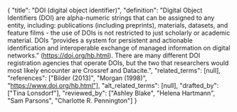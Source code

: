 {
    "title": "DOI (digital object identifier)",
    "definition": "Digital Object Identifiers (DOI) are alpha-numeric strings that can be assigned to any entity, including: publications (including preprints), materials, datasets, and feature films - the use of DOIs is not restricted to just scholarly or academic material. DOIs “provides a system for persistent and actionable identification and interoperable exchange of managed information on digital networks.” (https://doi.org/hb.html). There are many different DOI registration agencies that operate DOIs, but the two that researchers would most likely encounter are Crossref and Datacite.",
    "related_terms": [null],
    "references": ["Bilder (2013)", "Morgan (1998)", "https://www.doi.org/hb.html"],
    "alt_related_terms": [null],
    "drafted_by": ["Tina Lonsdorf"],
    "reviewed_by": ["Ashley Blake", "Helena Hartmann", "Sam Parsons", "Charlotte R. Pennington"]
  }
